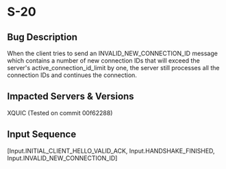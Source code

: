 # S-20

## Bug Description
When the client tries to send an INVALID_NEW_CONNECTION_ID message which contains a number of new connection IDs that will exceed the server's active\_connection\_id\_limit by one, the server still processes all the connection IDs and continues the connection.

## Impacted Servers & Versions
XQUIC (Tested on commit 00f62288)

## Input Sequence
[Input.INITIAL_CLIENT_HELLO_VALID_ACK, Input.HANDSHAKE_FINISHED, Input.INVALID_NEW_CONNECTION_ID]
